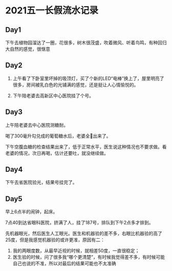 # 2021五一长假流水记录

## Day1

下午去植物园溜达了一圈，花很多，树木很茂盛，吹着微风、听着鸟鸣，有种回归大自然的感觉，很惬意

## Day2

1. 上午看了下卧室里坏掉的吸顶灯，买了个新的LED“电棒”换上了，屋里明亮了很多，房间被乳白色的光铺满的感觉，还是挺让人心情愉悦的。

2. 下午陪老婆去高新区中心医院挂了个号。

## Day3

上午陪老婆去中心医院测糖耐。

喝了300毫升勾兑成的葡萄糖水后，老婆全🤮出来了。

下午空腹血糖的检查结果出来了，低于正常水平，医生说这种情况也不要求做。看老婆的情况，次日再喝，估计还要吐，就没继续做。

## Day4

下午去省医院验光，结果号挂完了。

## Day5

早上6点半的闹钟，起床。

7点40到达省眼科医院，挤满了人，挂了187号，排队到下午2点多才排到。

先机器眼光，然后医生人工眼光。医生和机器验的差不多，右眼比机器验的高了25度，但是我感觉机器验的或许更准，原因有二：

1. 我的两眼度数，从最早近视的时候，就相差50度，一直很稳定；
2. 医生验的时候，问了很多我“哪个更清楚”，有时候我觉得差不多，有时候可能自己也说的不准，所以对最后的结果可能也不太准确

